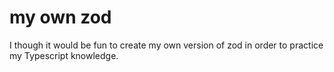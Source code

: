 # my own zod

I though it would be fun to create my own version of zod in order to practice my Typescript knowledge.
